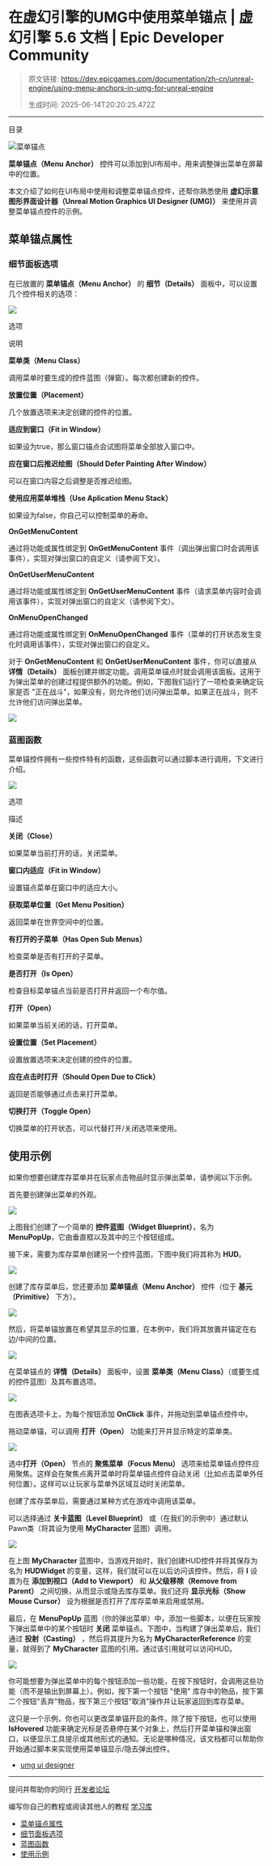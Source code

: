 # 在虚幻引擎的UMG中使用菜单锚点 | 虚幻引擎 5.6 文档 | Epic Developer Community

> 原文链接: https://dev.epicgames.com/documentation/zh-cn/unreal-engine/using-menu-anchors-in-umg-for-unreal-engine
> 
> 生成时间: 2025-06-14T20:20:25.472Z

---

目录

![菜单锚点](https://dev.epicgames.com/community/api/documentation/image/a21967d6-b1ba-4581-b99b-b1cdf5ad0578?resizing_type=fill&width=1920&height=335)

**菜单锚点（Menu Anchor）** 控件可以添加到UI布局中，用来调整弹出菜单在屏幕中的位置。

本文介绍了如何在UI布局中使用和调整菜单锚点控件，还帮你熟悉使用 **虚幻示意图形界面设计器（Unreal Motion Graphics UI Designer (UMG)）** 来使用并调整菜单锚点控件的示例。

## 菜单锚点属性

### 细节面板选项

在已放置的 **菜单锚点（Menu Anchor）** 的 **细节（Details）** 面板中，可以设置几个控件相关的选项：

![](https://d1iv7db44yhgxn.cloudfront.net/documentation/images/96f737b9-f7a8-44cf-9199-c866d7a41456/detailspanel.png)

选项

说明

**菜单类（Menu Class）**

调用菜单时要生成的控件蓝图（弹窗）。每次都创建新的控件。

**放置位置（Placement）**

几个放置选项来决定创建的控件的位置。

**适应到窗口（Fit in Window）**

如果设为true，那么窗口锚点会试图将菜单全部放入窗口中。

**应在窗口后推迟绘图（Should Defer Painting After Window）**

可以在窗口内容之后调整是否推迟绘图。

**使用应用菜单堆栈（Use Aplication Menu Stack）**

如果设为false，你自己可以控制菜单的寿命。

**OnGetMenuContent**

通过将功能或属性绑定到 **OnGetMenuContent** 事件（调出弹出窗口时会调用该事件），实现对弹出窗口的自定义（请参阅下文）。

**OnGetUserMenuContent**

通过将功能或属性绑定到 **OnGetUserMenuContent** 事件（请求菜单内容时会调用该事件），实现对弹出窗口的自定义（请参阅下文）。

**OnMenuOpenChanged**

通过将功能或属性绑定到 **OnMenuOpenChanged** 事件（菜单的打开状态发生变化时调用该事件），实现对弹出窗口的自定义。

对于 **OnGetMenuContent** 和 **OnGetUserMenuContent** 事件，你可以直接从 **详情（Details）** 面板创建并绑定功能。调用菜单锚点时就会调用该面板。这用于为弹出菜单的创建过程提供额外的功能。例如，下图我们运行了一项检查来确定玩家是否 "正在战斗"，如果没有，则允许他们访问弹出菜单。如果正在战斗，则不允许他们访问弹出菜单。

![](https://d1iv7db44yhgxn.cloudfront.net/documentation/images/417ba4c6-25a6-423c-9ead-542d04071757/examplegetmenu.png)

### 蓝图函数

菜单锚控件拥有一些控件特有的函数，这些函数可以通过脚本进行调用，下文进行介绍。

![](https://d1iv7db44yhgxn.cloudfront.net/documentation/images/72b97630-a951-4b7c-84b2-5f09b7eb1202/menuanchornodes.png)

选项

描述

**关闭（Close）**

如果菜单当前打开的话，关闭菜单。

**窗口内适应（Fit in Window）**

设置锚点菜单在窗口中的适应大小。

**获取菜单位置（Get Menu Position）**

返回菜单在世界空间中的位置。

**有打开的子菜单（Has Open Sub Menus）**

检查菜单是否有打开的子菜单。

**是否打开（Is Open）**

检查目标菜单锚点当前是否打开并返回一个布尔值。

**打开（Open）**

如果菜单当前关闭的话，打开菜单。

**设置位置（Set Placement）**

设置放置选项来决定创建的控件的位置。

**应在点击时打开（Should Open Due to Click）**

返回是否能够通过点击来打开菜单。

**切换打开（Toggle Open）**

切换菜单的打开状态，可以代替打开/关闭选项来使用。

## 使用示例

如果你想要创建库存菜单并在玩家点击物品时显示弹出菜单，请参阅以下示例。

首先要创建弹出菜单的外观。

![](https://d1iv7db44yhgxn.cloudfront.net/documentation/images/875e17cf-7a4f-427c-93a6-2da84a05b6f3/popupdesigner.png)

上图我们创建了一个简单的 **控件蓝图（Widget Blueprint）**，名为 **MenuPopUp**，它由垂直框以及其中的三个按钮组成。

接下来，需要为库存菜单创建另一个控件蓝图，下图中我们将其称为 **HUD**。

![](https://d1iv7db44yhgxn.cloudfront.net/documentation/images/a8ea3fa1-d301-4d4f-8789-0167028eb791/makeinventorymenu.png)

创建了库存菜单后，您还要添加 **菜单锚点（Menu Anchor）** 控件（位于 **基元（Primitive）** 下方）。

![](https://d1iv7db44yhgxn.cloudfront.net/documentation/images/3960109a-dc85-4e77-94ea-a7b5feb22dd7/addmenuanchor.png)

然后，将菜单锚放置在希望其显示的位置，在本例中，我们将其放置并锚定在右边/中间的位置。

![](https://d1iv7db44yhgxn.cloudfront.net/documentation/images/804c1f71-ec50-441d-aef5-541fd13752ba/placedanchor.png)

在菜单锚点的 **详情（Details）** 面板中，设置 **菜单类（Menu Class）**（或要生成的控件蓝图）及其布置选项。

![](https://d1iv7db44yhgxn.cloudfront.net/documentation/images/038e1d14-4857-480b-8011-075c894e3ec2/menuanchordetails.png)

在图表选项卡上，为每个按钮添加 **OnClick** 事件，并拖动到菜单锚点控件中。

拖动菜单锚，可以调用 **打开（Open）** 功能来打开并显示特定的菜单类。

![](https://d1iv7db44yhgxn.cloudfront.net/documentation/images/bcba90aa-8f7d-4c08-b12c-c577c66a2dbd/hud_graph.png)

选中**打开（Open）** 节点的 **聚焦菜单（Focus Menu）** 选项来给菜单锚点控件应用聚焦。这样会在聚焦点离开菜单时将菜单锚点控件自动关闭（比如点击菜单外任何位置）。这样可以让玩家与菜单外区域互动时关闭菜单。

创建了库存菜单后，需要通过某种方式在游戏中调用该菜单。

可以选择通过 **关卡蓝图（Level Blueprint）** 或（在我们的示例中）通过默认Pawn类（将其设为使用 **MyCharacter** 蓝图）调用。

![](https://d1iv7db44yhgxn.cloudfront.net/documentation/images/f2058eaf-e4ef-4d87-a4b3-0cb39c99b4de/displayinginventorymenu.png)

在上图 **MyCharacter** 蓝图中，当游戏开始时，我们创建HUD控件并将其保存为名为 **HUDWidget** 的变量，这样，我们就可以在以后访问该控件。然后，将 **I** 设置为在 **添加到视口（Add to Viewport）** 和 **从父级移除（Remove from Parent）** 之间切换，从而显示或隐去库存菜单。我们还将 **显示光标（Show Mouse Cursor）** 设为根据是否打开了库存菜单来启用或禁用。

最后，在 **MenuPopUp** 蓝图（你的弹出菜单）中，添加一些脚本，以便在玩家按下弹出菜单中的某个按钮时 **关闭** 菜单锚点。下图中，当构建了弹出菜单后，我们通过 **投射（Casting）** ，然后将其提升为名为 **MyCharacterReference** 的变量，就得到了 **MyCharacter** 蓝图的引用。通过该引用就可以访问HUD。

![](https://d1iv7db44yhgxn.cloudfront.net/documentation/images/ba7d0cc8-6e27-4fcf-891b-071822d1d2e9/popupmenunetwork.png)

你可能想要为弹出菜单中的每个按钮添加一些功能，在按下按钮时，会调用这些功能（而不是输出到屏幕上）。例如，按下第一个按钮 "使用" 库存中的物品，按下第二个按钮"丢弃"物品，按下第三个按钮"取消"操作并让玩家返回到库存菜单。

这只是一个示例，你也可以更改菜单锚开启的条件。除了按下按钮，也可以使用 **IsHovered** 功能来确定光标是否悬停在某个对象上，然后打开菜单锚和弹出窗口，以便显示工具提示或其他形式的通知。无论是哪种情况，该文档都可以帮助你开始通过脚本来实现使用菜单锚显示/隐去弹出控件。

-   [umg ui designer](https://dev.epicgames.com/community/search?query=umg%20ui%20designer)

* * *

提问并帮助你的同行 [开发者论坛](https://forums.unrealengine.com/categories?tag=unreal-engine)

编写你自己的教程或阅读其他人的教程 [学习库](https://dev.epicgames.com/community/unreal-engine/learning)

-   [菜单锚点属性](/documentation/zh-cn/unreal-engine/using-menu-anchors-in-umg-for-unreal-engine#%E8%8F%9C%E5%8D%95%E9%94%9A%E7%82%B9%E5%B1%9E%E6%80%A7)
-   [细节面板选项](/documentation/zh-cn/unreal-engine/using-menu-anchors-in-umg-for-unreal-engine#%E7%BB%86%E8%8A%82%E9%9D%A2%E6%9D%BF%E9%80%89%E9%A1%B9)
-   [蓝图函数](/documentation/zh-cn/unreal-engine/using-menu-anchors-in-umg-for-unreal-engine#%E8%93%9D%E5%9B%BE%E5%87%BD%E6%95%B0)
-   [使用示例](/documentation/zh-cn/unreal-engine/using-menu-anchors-in-umg-for-unreal-engine#%E4%BD%BF%E7%94%A8%E7%A4%BA%E4%BE%8B)